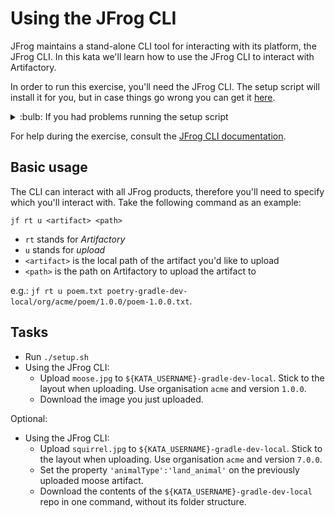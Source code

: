 # Using the JFrog CLI

JFrog maintains a stand-alone CLI tool for interacting with its platform, the JFrog CLI.
In this kata we'll learn how to use the JFrog CLI to interact with Artifactory.

In order to run this exercise, you'll need the JFrog CLI.
The setup script will install it for you, but in case things go wrong you can get it [here](https://jfrog.com/getcli/).

<details>
<summary>:bulb: If you had problems running the setup script</summary>
> Info: If you had problems running the setup script, you'll need to manually configure the JFrog CLI. Run the following command: `./jfrog rt config --url $ARTIFACTORY_URL --user $ARTIFACTORY_USERNAME --password $ARTIFACTORY_PASSWORD --interactive=false`
</details>

For help during the exercise, consult the [JFrog CLI documentation](https://www.jfrog.com/confluence/display/CLI/CLI+for+JFrog+Artifactory).

## Basic usage

The CLI can interact with all JFrog products, therefore you'll need to specify which you'll interact with.
Take the following command as an example:

`jf rt u <artifact> <path>`

* `rt` stands for _Artifactory_
* `u` stands for _upload_
* `<artifact>` is the local path of the artifact you'd like to upload
* `<path>` is the path on Artifactory to upload the artifact to

e.g.: `jf rt u poem.txt poetry-gradle-dev-local/org/acme/poem/1.0.0/poem-1.0.0.txt`.

## Tasks

* Run `./setup.sh`
* Using the JFrog CLI:
    * Upload `moose.jpg` to `${KATA_USERNAME}-gradle-dev-local`. Stick to the layout when uploading. Use organisation `acme` and version `1.0.0`.
    * Download the image you just uploaded.

Optional:

* Using the JFrog CLI:
    * Upload `squirrel.jpg` to `${KATA_USERNAME}-gradle-dev-local`. Stick to the layout when uploading.
    Use organisation `acme` and version `7.0.0`.
    * Set the property `'animalType':'land_animal'` on the previously uploaded moose artifact.
    * Download the contents of the `${KATA_USERNAME}-gradle-dev-local` repo in one command, without its folder structure.
